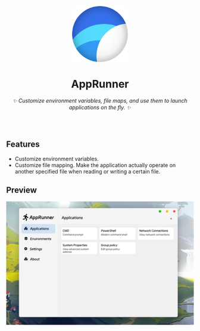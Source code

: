 <div align="center">

<img src="AppRunner/Assets/Images/Logo.png" width="150"/>

# AppRunner

_✨ Customize environment variables, file maps, and use them to launch applications on the fly. ✨_
  
</div>




<br/><br/>

## Features

- Customize environment variables.
- Customize file mapping. Make the application actually operate on another specified file when reading or writing a certain file.




## Preview


![Preview](Assets/preview.png)
